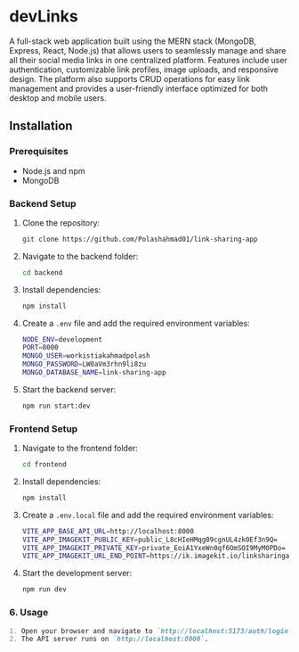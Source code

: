# devLinks

A full-stack web application built using the MERN stack (MongoDB, Express, React, Node.js) that allows users to seamlessly manage and share all their social media links in one centralized platform. Features include user authentication, customizable link profiles, image uploads, and responsive design. The platform also supports CRUD operations for easy link management and provides a user-friendly interface optimized for both desktop and mobile users.

## Installation

### Prerequisites

- Node.js and npm
- MongoDB

### Backend Setup

1. Clone the repository:
   ```bash
   git clone https://github.com/Polashahmad01/link-sharing-app
   ```
2. Navigate to the backend folder:
   ```bash
   cd backend
   ```
3. Install dependencies:
   ```bash
   npm install
   ```
4. Create a `.env` file and add the required environment variables:

   ```bash
   NODE_ENV=development
   PORT=8000
   MONGO_USER=workistiakahmadpolash
   MONGO_PASSWORD=LW0aVm3rhn9li8zu
   MONGO_DATABASE_NAME=link-sharing-app
   ```

5. Start the backend server:
   ```bash
   npm run start:dev
   ```

### Frontend Setup

1. Navigate to the frontend folder:
   ```bash
   cd frontend
   ```
2. Install dependencies:
   ```bash
   npm install
   ```
3. Create a `.env.local` file and add the required environment variables:

   ```bash
   VITE_APP_BASE_API_URL=http://localhost:8000
   VITE_APP_IMAGEKIT_PUBLIC_KEY=public_L8cHIeHMqg09cgnUL4zk0Ef3n9Q=
   VITE_APP_IMAGEKIT_PRIVATE_KEY=private_EoiA1YxeWn0qf6OmSOI9MyM0PDo=
   VITE_APP_IMAGEKIT_URL_END_POINT=https://ik.imagekit.io/linksharingapp
   ```

4. Start the development server:
   ```bash
   npm run dev
   ```

### 6. **Usage**

```markdown
1. Open your browser and navigate to `http://localhost:5173/auth/login` for the frontend.
2. The API server runs on `http://localhost:8000`.
```

